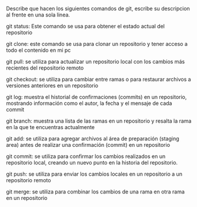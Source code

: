 Describe que hacen los siguientes comandos de git, escribe su descripcion al frente en una sola linea.

git status: Este comando se usa para obtener el estado actual del repositorio

git clone: este comando se usa para clonar un repositorio y tener acceso a todo el contenido en mi pc

git pull: se utiliza para actualizar un repositorio local con los cambios más recientes del repositorio remoto

git checkout: se utiliza para cambiar entre ramas o para restaurar archivos a versiones anteriores en un repositorio

git log: muestra el historial de confirmaciones (commits) en un repositorio, mostrando información como el autor, la fecha y el mensaje de cada commit

git branch: muestra una lista de las ramas en un repositorio y resalta la rama en la que te encuentras actualmente

git add: se utiliza para agregar archivos al área de preparación (staging area) antes de realizar una confirmación (commit) en un repositorio

git commit: se utiliza para confirmar los cambios realizados en un repositorio local, creando un nuevo punto en la historia del repositorio.

git push: se utiliza para enviar los cambios locales en un repositorio a un repositorio remoto

git merge: se utiliza para combinar los cambios de una rama en otra rama en un repositorio 